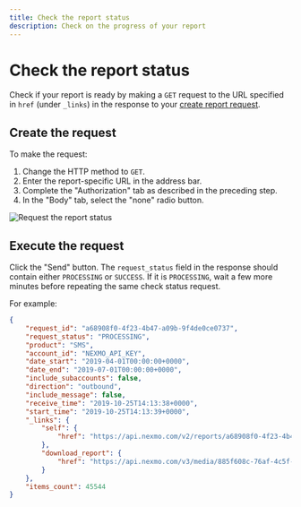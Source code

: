 ```yaml
---
title: Check the report status
description: Check on the progress of your report
---
```


# Check the report status

Check if your report is ready by making a `GET` request to the URL specified in `href` (under `_links`) in the response to your [create report request](/reports/tutorials/create-report-using-graphical-tools/reports/create-report-postman#create-the-request).

## Create the request

To make the request:

1. Change the HTTP method to `GET`.
2. Enter the report-specific URL in the address bar.
3. Complete the "Authorization" tab as described in the preceding step.
4. In the "Body" tab, select the "none" radio button.

![Request the report status](/assets/images/reports-api/request-status-postman.png)

## Execute the request

Click the "Send" button. The `request_status` field in the response should contain either `PROCESSING` or `SUCCESS`. If it is `PROCESSING`, wait a few more minutes before repeating the same check status request.

For example:

```json
{
    "request_id": "a68908f0-4f23-4b47-a09b-9f4de0ce0737",
    "request_status": "PROCESSING",
    "product": "SMS",
    "account_id": "NEXMO_API_KEY",
    "date_start": "2019-04-01T00:00:00+0000",
    "date_end": "2019-07-01T00:00:00+0000",
    "include_subaccounts": false,
    "direction": "outbound",
    "include_message": false,
    "receive_time": "2019-10-25T14:13:38+0000",
    "start_time": "2019-10-25T14:13:39+0000",
    "_links": {
        "self": {
            "href": "https://api.nexmo.com/v2/reports/a68908f0-4f23-4b47-a09b-9f4de0ce0737"
        },
        "download_report": {
            "href": "https://api.nexmo.com/v3/media/885f608c-76af-4c5f-a0bb-242dee60ffd8"
        }
    },
    "items_count": 45544
}
```
